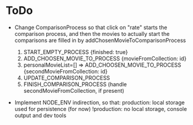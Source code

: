 # ToDo

 * Change ComparisonProcess so that click on "rate" starts the comparison
	process, and then the movies to actually start the comparisons are
	filled in by addChosenMovieToComparisonProcess
	1) START_EMPTY_PROCESS {finished: true}
	2) ADD_CHOOSEN_MOVIE_TO_PROCESS {movieFromCollection: id}
	3) personalMovieList=[] => ADD_CHOOSEN_MOVIE_TO_PROCESS {secondMovieFromCollection: id}
	4) UPDATE_COMPARISON_PROCESS
	5) FINISH_COMPARISON_PROCESS (handle secondMovieFromCollection, if present)

 * Implement NODE_ENV indirection, so that:
	production: local storage used for persistence (for now)
	!production: no local storage, console output and dev tools

